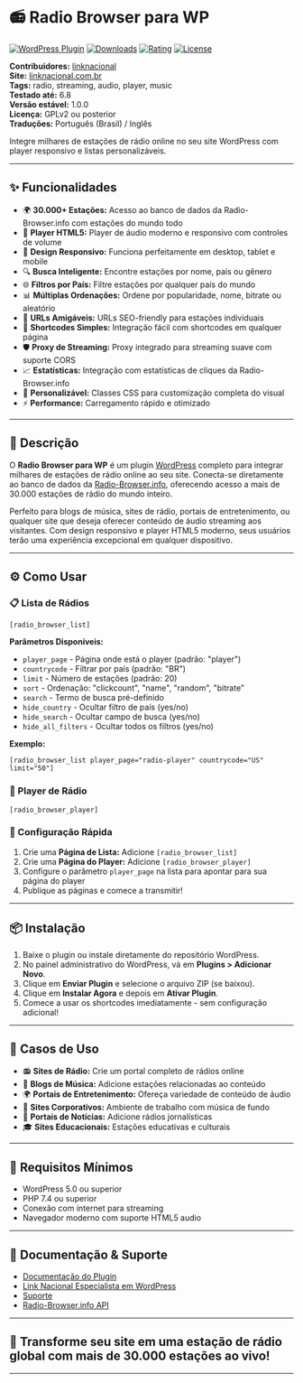 # 📻 Radio Browser para WP

[![WordPress Plugin](https://img.shields.io/wordpress/plugin/v/lknwp-radio-browser.svg?style=flat-square)](https://wordpress.org/plugins/lknwp-radio-browser/)
[![Downloads](https://img.shields.io/wordpress/plugin/dt/lknwp-radio-browser.svg?style=flat-square)](https://wordpress.org/plugins/lknwp-radio-browser/)
[![Rating](https://img.shields.io/wordpress/plugin/r/lknwp-radio-browser.svg?style=flat-square)](https://wordpress.org/plugins/lknwp-radio-browser/)
[![License](https://img.shields.io/badge/license-GPLv2-blue.svg?style=flat-square)](https://opensource.org/licenses/GPL-2.0)

**Contribuidores:** [linknacional](https://github.com/LinkNacional)  
**Site:** [linknacional.com.br](https://www.linknacional.com.br/)  
**Tags:** radio, streaming, audio, player, music  
**Testado até:** 6.8  
**Versão estável:** 1.0.0  
**Licença:** GPLv2 ou posterior  
**Traduções:** Português (Brasil) / Inglês

Integre milhares de estações de rádio online no seu site WordPress com player responsivo e listas personalizáveis.

---

## ✨ Funcionalidades

- 🌍 **30.000+ Estações:** Acesso ao banco de dados da Radio-Browser.info com estações do mundo todo
- 🎵 **Player HTML5:** Player de áudio moderno e responsivo com controles de volume
- 📱 **Design Responsivo:** Funciona perfeitamente em desktop, tablet e mobile
- 🔍 **Busca Inteligente:** Encontre estações por nome, país ou gênero
- 🌐 **Filtros por País:** Filtre estações por qualquer país do mundo
- 📊 **Múltiplas Ordenações:** Ordene por popularidade, nome, bitrate ou aleatório
- 🔗 **URLs Amigáveis:** URLs SEO-friendly para estações individuais
- 🎯 **Shortcodes Simples:** Integração fácil com shortcodes em qualquer página
- 🛡️ **Proxy de Streaming:** Proxy integrado para streaming suave com suporte CORS
- 📈 **Estatísticas:** Integração com estatísticas de cliques da Radio-Browser.info
- 🎨 **Personalizável:** Classes CSS para customização completa do visual
- ⚡ **Performance:** Carregamento rápido e otimizado

---

## 📝 Descrição

O **Radio Browser para WP** é um plugin [WordPress](https://www.linknacional.com.br/wordpress/) completo para integrar milhares de estações de rádio online ao seu site. Conecta-se diretamente ao banco de dados da [Radio-Browser.info](https://www.radio-browser.info/), oferecendo acesso a mais de 30.000 estações de rádio do mundo inteiro.

Perfeito para blogs de música, sites de rádio, portais de entretenimento, ou qualquer site que deseja oferecer conteúdo de áudio streaming aos visitantes. Com design responsivo e player HTML5 moderno, seus usuários terão uma experiência excepcional em qualquer dispositivo.

---

## ⚙️ Como Usar

### 📋 Lista de Rádios
```
[radio_browser_list]
```

**Parâmetros Disponíveis:**
- `player_page` - Página onde está o player (padrão: "player")
- `countrycode` - Filtrar por país (padrão: "BR")
- `limit` - Número de estações (padrão: 20)
- `sort` - Ordenação: "clickcount", "name", "random", "bitrate"
- `search` - Termo de busca pré-definido
- `hide_country` - Ocultar filtro de país (yes/no)
- `hide_search` - Ocultar campo de busca (yes/no)
- `hide_all_filters` - Ocultar todos os filtros (yes/no)

**Exemplo:**
```
[radio_browser_list player_page="radio-player" countrycode="US" limit="50"]
```

### 🎵 Player de Rádio
```
[radio_browser_player]
```

### 🚀 Configuração Rápida
1. Crie uma **Página de Lista:** Adicione `[radio_browser_list]`
2. Crie uma **Página do Player:** Adicione `[radio_browser_player]`
3. Configure o parâmetro `player_page` na lista para apontar para sua página do player
4. Publique as páginas e comece a transmitir!

---

## 📦 Instalação

1. Baixe o plugin ou instale diretamente do repositório WordPress.
2. No painel administrativo do WordPress, vá em **Plugins > Adicionar Novo**.
3. Clique em **Enviar Plugin** e selecione o arquivo ZIP (se baixou).
4. Clique em **Instalar Agora** e depois em **Ativar Plugin**.
5. Comece a usar os shortcodes imediatamente - sem configuração adicional!

---

## 🎯 Casos de Uso

- 📻 **Sites de Rádio:** Crie um portal completo de rádios online
- 🎵 **Blogs de Música:** Adicione estações relacionadas ao conteúdo
- 🌍 **Portais de Entretenimento:** Ofereça variedade de conteúdo de áudio
- 🏢 **Sites Corporativos:** Ambiente de trabalho com música de fundo
- 📰 **Portais de Notícias:** Adicione rádios jornalísticas
- 🎓 **Sites Educacionais:** Estações educativas e culturais

---

## 🔧 Requisitos Mínimos

- WordPress 5.0 ou superior
- PHP 7.4 ou superior
- Conexão com internet para streaming
- Navegador moderno com suporte HTML5 audio

---

## 📖 Documentação & Suporte

- [Documentação do Plugin](https://wordpress.org/plugins/lknwp-radio-browser/)
- [Link Nacional Especialista em WordPress](https://www.linknacional.com.br/wordpress/)
- [Suporte](https://www.linknacional.com.br/wordpress/suporte/)
- [Radio-Browser.info API](https://www.radio-browser.info/)

---

## 📢 Transforme seu site em uma estação de rádio global com mais de 30.000 estações ao vivo!

---